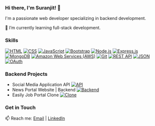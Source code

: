### Hi there, I'm Suranjit! 👋

I'm a passionate web developer specializing in backend development.

🌱 I’m currently learning full-stack development.

### Skills

[![HTML](https://img.shields.io/badge/HTML5-orange?style=for-the-badge&logo=html5&logoColor=white)](https://developer.mozilla.org/en-US/docs/Web/HTML)
[![CSS](https://img.shields.io/badge/CSS3-blue?style=for-the-badge&logo=css3&logoColor=white)](https://developer.mozilla.org/en-US/docs/Web/CSS)
[![JavaScript](https://img.shields.io/badge/JavaScript-yellow?style=for-the-badge&logo=javascript&logoColor=black)](https://developer.mozilla.org/en-US/docs/Web/JavaScript)
[![Bootstrap](https://img.shields.io/badge/Bootstrap-purple?style=for-the-badge&logo=bootstrap&logoColor=white)](https://getbootstrap.com/)
[![Node.js](https://img.shields.io/badge/Node.js-green?style=for-the-badge&logo=node.js&logoColor=white)](https://nodejs.org/)
[![Express.js](https://img.shields.io/badge/Express.js-black?style=for-the-badge&logo=express&logoColor=white)](https://expressjs.com/)
[![MongoDB](https://img.shields.io/badge/MongoDB-green?style=for-the-badge&logo=mongodb&logoColor=white)](https://www.mongodb.com/)
[![Amazon Web Services (AWS)](https://img.shields.io/badge/AWS-yellow?style=for-the-badge&logo=amazon-aws&logoColor=white)](https://aws.amazon.com/)
[![Git](https://img.shields.io/badge/Git-red?style=for-the-badge&logo=git&logoColor=white)](https://git-scm.com/)
[![REST API](https://img.shields.io/badge/REST_API-lightgrey?style=for-the-badge&logo=api&logoColor=white)](https://restfulapi.net/)
[![JSON](https://img.shields.io/badge/JSON-black?style=for-the-badge&logo=json&logoColor=white)](https://www.json.org/)
[![OAuth](https://img.shields.io/badge/OAuth-blue?style=for-the-badge&logo=oauth&logoColor=white)](https://oauth.net/)

### Backend Projects

- Social Media Application API [![API](https://img.shields.io/badge/Social_Media_API-Project-blue?style=for-the-badge)](https://github.com/suranjit231/SocialMedia-Api-nodeJs-Mongodb.git)
- News Portal Website | Backend [![Backend](https://img.shields.io/badge/News_Portal_Backend-Project-red?style=for-the-badge)](https://github.com/yourusername/NewsPortalBackend)
- Easily Job Portal Clone [![Clone](https://img.shields.io/badge/Job_Portal_Clone-Project-green?style=for-the-badge)](https://github.com/yourusername/JobPortalClone)


### Get in Touch

📫 Reach me: [Email](mailto:namasudrasuranjit164@gmail.com) | [LinkedIn](https://www.linkedin.com/in/suranjit231/)
